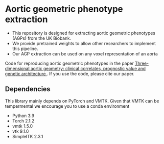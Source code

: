 # Aortic geometric phenotype extraction

* This repository is designed for extracting aortic geometric phenotypes (AGPs) from the UK Biobank.
* We provide pretrained weights to allow other researchers to implement this pipeline.
* Our AGP extraction can be used on any voxel representation of an aorta

Code for reproducing aortic geometric phenotypes in the paper [Three-dimensional aortic geometry: clinical correlates, prognostic value and genetic
architecture ](https://www.biorxiv.org/content/10.1101/2024.05.09.593413v1). If you use the code, please cite our paper.


## Dependencies
This library mainly depends on PyTorch and VMTK. Given that VMTK can be tempermental we encourage you to use a conda environment
- Python 3.9
- Torch 2.1.2
- vmtk 1.5.0
- vtk 9.1.0
- SimpleITK 2.3.1
